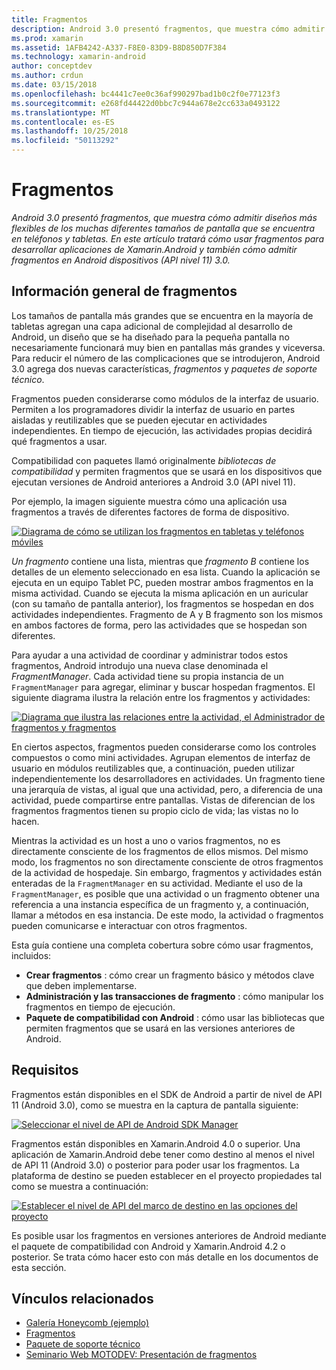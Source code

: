 ```yaml
---
title: Fragmentos
description: Android 3.0 presentó fragmentos, que muestra cómo admitir diseños más flexibles de los muchas diferentes tamaños de pantalla que se encuentra en teléfonos y tabletas. En este artículo tratará cómo usar fragmentos para desarrollar aplicaciones de Xamarin.Android y también cómo admitir fragmentos en Android dispositivos (API nivel 11) 3.0.
ms.prod: xamarin
ms.assetid: 1AFB4242-A337-F8E0-83D9-B8D850D7F384
ms.technology: xamarin-android
author: conceptdev
ms.author: crdun
ms.date: 03/15/2018
ms.openlocfilehash: bc4441c7ee0c36af990297bad1b0c2f0e77123f3
ms.sourcegitcommit: e268fd44422d0bbc7c944a678e2cc633a0493122
ms.translationtype: MT
ms.contentlocale: es-ES
ms.lasthandoff: 10/25/2018
ms.locfileid: "50113292"
---
```

# <a name="fragments"></a>Fragmentos

_Android 3.0 presentó fragmentos, que muestra cómo admitir diseños más flexibles de los muchas diferentes tamaños de pantalla que se encuentra en teléfonos y tabletas. En este artículo tratará cómo usar fragmentos para desarrollar aplicaciones de Xamarin.Android y también cómo admitir fragmentos en Android dispositivos (API nivel 11) 3.0._

## <a name="fragments-overview"></a>Información general de fragmentos

Los tamaños de pantalla más grandes que se encuentra en la mayoría de tabletas agregan una capa adicional de complejidad al desarrollo de Android, un diseño que se ha diseñado para la pequeña pantalla no necesariamente funcionará muy bien en pantallas más grandes y viceversa. Para reducir el número de las complicaciones que se introdujeron, Android 3.0 agrega dos nuevas características, *fragmentos* y *paquetes de soporte técnico*.

Fragmentos pueden considerarse como módulos de la interfaz de usuario. Permiten a los programadores dividir la interfaz de usuario en partes aisladas y reutilizables que se pueden ejecutar en actividades independientes. En tiempo de ejecución, las actividades propias decidirá qué fragmentos a usar.

Compatibilidad con paquetes llamó originalmente *bibliotecas de compatibilidad* y permiten fragmentos que se usará en los dispositivos que ejecutan versiones de Android anteriores a Android 3.0 (API nivel 11).

Por ejemplo, la imagen siguiente muestra cómo una aplicación usa fragmentos a través de diferentes factores de forma de dispositivo.

[![Diagrama de cómo se utilizan los fragmentos en tabletas y teléfonos móviles](images/00.png)](images/00.png#lightbox)

*Un fragmento* contiene una lista, mientras que *fragmento B* contiene los detalles de un elemento seleccionado en esa lista. Cuando la aplicación se ejecuta en un equipo Tablet PC, pueden mostrar ambos fragmentos en la misma actividad. Cuando se ejecuta la misma aplicación en un auricular (con su tamaño de pantalla anterior), los fragmentos se hospedan en dos actividades independientes. Fragmento de A y B fragmento son los mismos en ambos factores de forma, pero las actividades que se hospedan son diferentes.

Para ayudar a una actividad de coordinar y administrar todos estos fragmentos, Android introdujo una nueva clase denominada el *FragmentManager*. Cada actividad tiene su propia instancia de un `FragmentManager` para agregar, eliminar y buscar hospedan fragmentos. El siguiente diagrama ilustra la relación entre los fragmentos y actividades:

[![Diagrama que ilustra las relaciones entre la actividad, el Administrador de fragmentos y fragmentos](images/01.png)](images/01.png#lightbox)

En ciertos aspectos, fragmentos pueden considerarse como los controles compuestos o como mini actividades. Agrupan elementos de interfaz de usuario en módulos reutilizables que, a continuación, pueden utilizar independientemente los desarrolladores en actividades. Un fragmento tiene una jerarquía de vistas, al igual que una actividad, pero, a diferencia de una actividad, puede compartirse entre pantallas. Vistas de diferencian de los fragmentos fragmentos tienen su propio ciclo de vida; las vistas no lo hacen.

Mientras la actividad es un host a uno o varios fragmentos, no es directamente consciente de los fragmentos de ellos mismos. Del mismo modo, los fragmentos no son directamente consciente de otros fragmentos de la actividad de hospedaje. Sin embargo, fragmentos y actividades están enteradas de la `FragmentManager` en su actividad. Mediante el uso de la `FragmentManager`, es posible que una actividad o un fragmento obtener una referencia a una instancia específica de un fragmento y, a continuación, llamar a métodos en esa instancia. De este modo, la actividad o fragmentos pueden comunicarse e interactuar con otros fragmentos.

Esta guía contiene una completa cobertura sobre cómo usar fragmentos, incluidos:

-   **Crear fragmentos** : cómo crear un fragmento básico y métodos clave que deben implementarse.
-   **Administración y las transacciones de fragmento** : cómo manipular los fragmentos en tiempo de ejecución.
-   **Paquete de compatibilidad con Android** : cómo usar las bibliotecas que permiten fragmentos que se usará en las versiones anteriores de Android.


## <a name="requirements"></a>Requisitos

Fragmentos están disponibles en el SDK de Android a partir de nivel de API 11 (Android 3.0), como se muestra en la captura de pantalla siguiente:

[![Seleccionar el nivel de API de Android SDK Manager](images/02.png)](images/02.png#lightbox)

Fragmentos están disponibles en Xamarin.Android 4.0 o superior. Una aplicación de Xamarin.Android debe tener como destino al menos el nivel de API 11 (Android 3.0) o posterior para poder usar los fragmentos. La plataforma de destino se pueden establecer en el proyecto propiedades tal como se muestra a continuación:

[![Establecer el nivel de API del marco de destino en las opciones del proyecto](images/03-sml.png)](images/03.png#lightbox)

Es posible usar los fragmentos en versiones anteriores de Android mediante el paquete de compatibilidad con Android y Xamarin.Android 4.2 o posterior. Se trata cómo hacer esto con más detalle en los documentos de esta sección.


## <a name="related-links"></a>Vínculos relacionados

- [Galería Honeycomb (ejemplo)](https://developer.xamarin.com/samples/monodroid/HoneycombGallery)
- [Fragmentos](http://developer.android.com/guide/topics/fundamentals/fragments.html)
- [Paquete de soporte técnico](http://developer.android.com/sdk/compatibility-library.html)
- [Seminario Web MOTODEV: Presentación de fragmentos](http://motodev.adobeconnect.com/p9h1aqk3ttn/)
